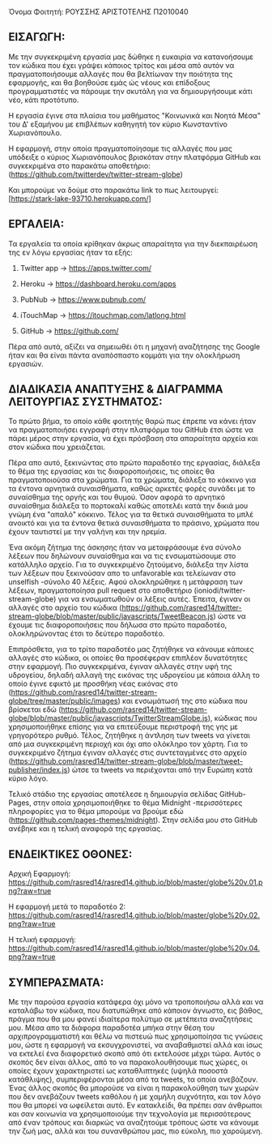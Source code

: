 Όνομα Φοιτητή: ΡΟΥΣΣΗΣ ΑΡΙΣΤΟΤΕΛΗΣ Π2010040

## ΕΙΣΑΓΩΓΗ:

Με την συγκεκριμένη εργασία μας δώθηκε η ευκαιρία να κατανοήσουμε τον κώδικα που έχει γράψει κάποιος τρίτος και μέσα από αυτόν να πραγματοποιήσουμε αλλαγές που θα βελτίωναν την ποιότητα της εφαρμογής, και θα βοηθούσε εμάς ώς νέους και επίδοξους προγραμματιστές να πάρουμε την σκυτάλη για να δημιουργήσουμε κάτι νέο, κάτι προτότυπο. 

Η εργασία έγινε στα πλαίσια του μαθήματος "Κοινωνικά και Νοητά Μέσα" του Δ' εξαμήνου με επιβλέπων καθηγητή τον κύριο Κωνσταντίνο Χωριανόπουλο.

Η εφαρμογή, στην οποία πραγματοποίησαμε τις αλλαγές που μας υπόδειξε ο κύριος Χωριανόπουλος βρισκόταν στην πλατφόρμα GitHub και συγκεκριμένα στο παρακάτω αποθετήριο:
(https://github.com/twitterdev/twitter-stream-globe)

Και μπορούμε να δούμε στο παρακάτω link το πως λειτουργεί:
[https://stark-lake-93710.herokuapp.com/]

## ΕΡΓΑΛΕΙΑ:

Τα εργαλεία τα οποία κρίθηκαν άκρως απαραίτητα για την διεκπαιρέωση της εν λόγω εργασίας ήταν τα εξής:

1) Twitter app -> https://apps.twitter.com/

2) Heroku -> https://dashboard.heroku.com/apps

3) PubNub -> https://www.pubnub.com/

4) iTouchMap -> https://itouchmap.com/latlong.html

5) GitHub -> https://github.com/

Πέρα από αυτά, αξίζει να σημειωθέι ότι η μηχανή αναζήτησης της Google ήταν και θα είναι πάντα αναπόσπαστο κομμάτι για την ολοκλήρωση εργασιών.

## ΔΙΑΔΙΚΑΣΙΑ ΑΝΑΠΤΥΞΗΣ & ΔΙΑΓΡΑΜΜΑ ΛΕΙΤΟΥΡΓΙΑΣ ΣΥΣΤΗΜΑΤΟΣ:

Το πρώτο βήμα, το οποίο κάθε φοιτητής θαρώ πως έπρεπε να κάνει ήταν να πραγματοποιήσει εγγραφή στην πλατφόρμα του GitHub έτσι ώστε να πάρει μέρος στην εργασία, να έχει πρόσβαση στα απαραίτητα αρχεία και στον κώδικα που χρειάζεται. 

Πέρα απο αυτό, ξεκινώντας στο πρώτο παραδοτέο της εργασίας, διάλεξα το θέμα της εργασίας και τις διαφοροποιήσεις, τις οποίες θα πραγματοποιούσα στα χρώματα. Για τα χρώματα, διάλεξα το κόκκινο για τα έντονα αρνητικά συναισθήματα, καθώς αρκετές φορές συνάδει με το συναίσθημα της οργής και του θυμού. Όσον αφορά το αρνητικό συναίσθημα διάλεξα το πορτοκαλί καθώς αποτελέι κατά την δικιά μου γνώμη ένα "απαλό" κόκκινο. Τέλος για τα θετικά συναισθήματα το μπλέ ανοικτό και για τα έντονα θετικά συναισθήματα το πράσινο, χρώματα που έχουν ταυτιστεί με την γαλήνη και την ηρεμία. 

Ένα ακόμη ζήτημα της άσκησης ήταν να μεταφράσουμε ένα σύνολο λέξεων που δηλώνουν συναίσθημα και να τις ενσωματώσουμε στο κατάλληλο αρχείο. Για το συγκεκριμένο ζητούμενο, διάλεξα την λίστα των λέξεων που ξεκινούσαν απο το unfavorable και τελείωναν στο unselfish -σύνολο 40 λέξεις. Αφού ολοκληρώθηκε η μετάφραση των λέξεων, πραγματοποίησα pull request στο αποθετήριο (ioniodi/twitter-stream-globe) για να ενσωματωθούν οι λέξεις αυτές. Έπειτα, έγιναν οι αλλαγές στο αρχείο του κώδικα (https://github.com/rasred14/twitter-stream-globe/blob/master/public/javascripts/TweetBeacon.js) ώστε να έχουμε τις διαφοροποιήσεις που δήλωσα στο πρώτο παραδοτέο, ολοκληρώνοντας έτσι το δεύτερο παραδοτέο.

Επιπρόσθετα, για το τρίτο παραδοτέο μας ζητήθηκε να κάνουμε κάποιες αλλαγές στο κώδικα, οι οποίες θα προσέφεραν επιπλέον δυνατότητες στην εφαρμογή. Πιο συγκεκριμένα, έγιναν αλλαγές στην υφή της υδρογείου, δηλαδή αλλαγή της εικόνας της υδρογείου με κάποια άλλη το οποίο έγινε εφικτό με προσθήκη νέας εικόνας στο (https://github.com/rasred14/twitter-stream-globe/tree/master/public/images) και ενσωμάτωσή της στο κώδικα που βρίσκεται εδώ (https://github.com/rasred14/twitter-stream-globe/blob/master/public/javascripts/TwitterStreamGlobe.js), κώδικας που χρησιμοποιήθηκε επίσης για να επιτεύξουμε περιστροφή της γης με γρηγορότερο ρυθμό. Τέλος, ζητήθηκε η άντληση των tweets να γίνεται από μια συγκεκριμένη περιοχή και όχι απο ολόκληρο τον χάρτη. Για το συγκεκριμένο ζήτημα έγιναν αλλαγές στις συντεταγμένες στο αρχείο (https://github.com/rasred14/twitter-stream-globe/blob/master/tweet-publisher/index.js) ώτσε τα tweets να περιέχονται από την Ευρώπη κατά κύριο λόγο. 

Τελικό στάδιο της εργασίας αποτέλεσε η δημιουργία σελίδας GitHub-Pages, στην οποία χρησιμοποιήθηκε το θέμα Midnight -περισσότερες πληροφορίες για το θέμα μπορούμε να βρούμε εδώ (https://github.com/pages-themes/midnight). Στην σελίδα μου στο GitHub ανέβηκε και η τελική αναφορά της εργασίας.

## ΕΝΔΕΙΚΤΙΚΕΣ ΟΘΟΝΕΣ:

Αρχική Εφαρμογή: 
https://github.com/rasred14/rasred14.github.io/blob/master/globe%20v.01.png?raw=true

Η εφαρμογή μετά το παραδοτέο 2:
https://github.com/rasred14/rasred14.github.io/blob/master/globe%20v.02.png?raw=true

Η τελική εφαρμογή:
https://github.com/rasred14/rasred14.github.io/blob/master/globe%20v.04.png?raw=true

## ΣΥΜΠΕΡΑΣΜΑΤΑ:

Με την παρούσα εργασία κατάφερα όχι μόνο να τροποποιήσω αλλά και να καταλάβω τον κώδικα, που διατυπώθηκε από κάποιον άγνωστο, εις βάθος, πράγμα που θα μου φανεί ιδιαίτερα πολύτιμο σε μετέπειτα αναζητήσεις μου. Μέσα απο τα διάφορα παραδοτέα μπήκα στην θέση του αρχιπρογραμματιστή και θέλω να πιστευώ πως χρησιμοποίησα τις γνώσεις μου, ώστε η εφαρμογή να εκσυγχρονιστεί, να αναβαθμιστεί αλλά και ίσως να εκτελεί ένα διαφορετικό σκοπό από ότι εκτελούσε μέχρι τώρα. Αυτός ο σκοπός δεν είναι άλλος, από το να παρακολουθήσουμε πως χώρες, οι οποίες έχουν χαρακτηριστεί ως καταθλιπτηκές (υψηλά ποσοστά κατάθλιψης), συμπεριφέρονται μέσα από τα tweets, τα οποία ανεβάζουν. Ένας άλλος σκοπός θα μπορούσε να είναι η παρακολούθηση των χωρών που δεν ανεβάζουν tweets καθόλου ή με χαμήλη συχνότητα, και τον λόγο που θα μπορεί να ωφείλεται αυτό. Εν κατακλείδι, θα πρέπει σαν άνθρωποι και σαν κοινωνία να χρησιμοποιούμε την τεχνολογία με περισσότερους από έναν τρόπους και διαρκώς να αναζητούμε τρόπους ώστε να κάνουμε την ζωή μας, αλλά και του συνανθρώπου μας, πιο εύκολη, πιο χαρούμενη. 
